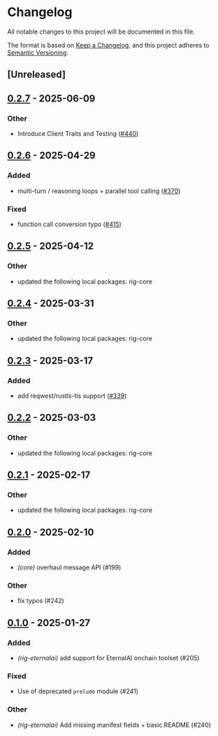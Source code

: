 # Changelog

All notable changes to this project will be documented in this file.

The format is based on [Keep a Changelog](https://keepachangelog.com/en/1.0.0/),
and this project adheres to [Semantic Versioning](https://semver.org/spec/v2.0.0.html).

## [Unreleased]

## [0.2.7](https://github.com/0xPlaygrounds/rig/compare/rig-eternalai-v0.2.6...rig-eternalai-v0.2.7) - 2025-06-09

### Other

- Introduce Client Traits and Testing ([#440](https://github.com/0xPlaygrounds/rig/pull/440))

## [0.2.6](https://github.com/0xPlaygrounds/rig/compare/rig-eternalai-v0.2.5...rig-eternalai-v0.2.6) - 2025-04-29

### Added

- multi-turn / reasoning loops + parallel tool calling ([#370](https://github.com/0xPlaygrounds/rig/pull/370))

### Fixed

- function call conversion typo ([#415](https://github.com/0xPlaygrounds/rig/pull/415))

## [0.2.5](https://github.com/0xPlaygrounds/rig/compare/rig-eternalai-v0.2.4...rig-eternalai-v0.2.5) - 2025-04-12

### Other

- updated the following local packages: rig-core

## [0.2.4](https://github.com/0xPlaygrounds/rig/compare/rig-eternalai-v0.2.3...rig-eternalai-v0.2.4) - 2025-03-31

### Other

- updated the following local packages: rig-core

## [0.2.3](https://github.com/0xPlaygrounds/rig/compare/rig-eternalai-v0.2.2...rig-eternalai-v0.2.3) - 2025-03-17

### Added

- add reqwest/rustls-tls support ([#339](https://github.com/0xPlaygrounds/rig/pull/339))

## [0.2.2](https://github.com/0xPlaygrounds/rig/compare/rig-eternalai-v0.2.1...rig-eternalai-v0.2.2) - 2025-03-03

### Other

- updated the following local packages: rig-core

## [0.2.1](https://github.com/0xPlaygrounds/rig/compare/rig-eternalai-v0.2.0...rig-eternalai-v0.2.1) - 2025-02-17

### Other

- updated the following local packages: rig-core

## [0.2.0](https://github.com/0xPlaygrounds/rig/compare/rig-eternalai-v0.1.0...rig-eternalai-v0.2.0) - 2025-02-10

### Added

- *(core)* overhaul message API (#199)

### Other

- fix typos (#242)

## [0.1.0](https://github.com/0xPlaygrounds/rig/releases/tag/rig-eternalai-v0.1.0) - 2025-01-27

### Added

- *(rig-eternalai)* add support for EternalAI onchain toolset (#205)

### Fixed

- Use of deprecated `prelude` module (#241)

### Other

- *(rig-eternalai)* Add missing manifest fields + basic README (#240)
